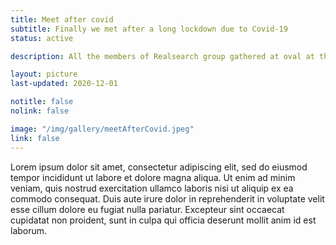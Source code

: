 ```yaml
---
title: Meet after covid
subtitle: Finally we met after a long lockdown due to Covid-19
status: active

description: All the members of Realsearch group gathered at oval at the centennial campus with plethora of delicious foods!. 

layout: picture
last-updated: 2020-12-01

notitle: false
nolink: false 

image: "/img/gallery/meetAfterCovid.jpeg"
link: false
---
```


Lorem ipsum dolor sit amet, consectetur adipiscing elit, sed do eiusmod tempor incididunt ut labore et dolore magna aliqua. Ut enim ad minim veniam, quis nostrud exercitation ullamco laboris nisi ut aliquip ex ea commodo consequat. Duis aute irure dolor in reprehenderit in voluptate velit esse cillum dolore eu fugiat nulla pariatur. Excepteur sint occaecat cupidatat non proident, sunt in culpa qui officia deserunt mollit anim id est laborum.
